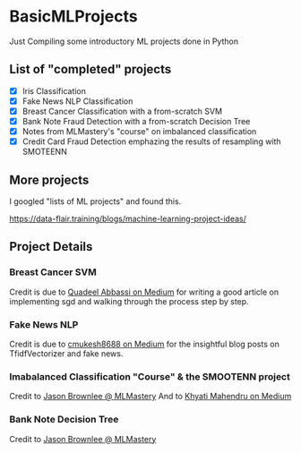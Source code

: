 # BasicMLProjects
Just Compiling some introductory ML projects done in Python

## List of "completed" projects
- [x] Iris Classification
- [x] Fake News NLP Classification
- [x] Breast Cancer Classification with a from-scratch SVM
- [x] Bank Note Fraud Detection with a from-scratch Decision Tree
- [x] Notes from MLMastery's "course" on imbalanced classification
- [x] Credit Card Fraud Detection emphazing the results of resampling with SMOTEENN
  
## More projects
I googled "lists of ML projects" and found this. 

https://data-flair.training/blogs/machine-learning-project-ideas/

## Project Details

### Breast Cancer SVM
Credit is due to [Quadeel Abbassi on Medium](https://towardsdatascience.com/svm-implementation-from-scratch-python-2db2fc52e5c2) for writing a good article on implementing sgd and walking through the process step by step.

### Fake News NLP
Credit is due to [cmukesh8688 on Medium](https://medium.com/@cmukesh8688/scikit-learn-count-vectorizers-32b58dee0541) for the insightful blog posts on TfidfVectorizer and fake news.

### Imabalanced Classification "Course" & the SMOOTENN project
Credit to [Jason Brownlee @ MLMastery](https://machinelearningmastery.com/imbalanced-classification-with-python-7-day-mini-course/)
And to [Khyati Mahendru on Medium](https://medium.com/analytics-vidhya/balance-your-data-using-smote-98e4d79fcddb)

### Bank Note Decision Tree
Credit to [Jason Brownlee @ MLMastery](https://machinelearningmastery.com/implement-decision-tree-algorithm-scratch-python/)
